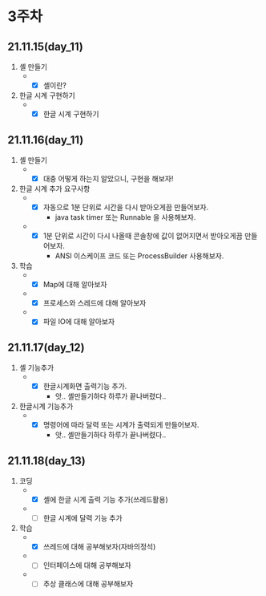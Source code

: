 # 3주차

## 21.11.15(day_11)
1. 셸 만들기
    - -[X] 셸이란?
2. 한글 시계 구현하기
    - -[X] 한글 시계 구현하기

## 21.11.16(day_11)
1. 셸 만들기
    - -[X] 대충 어떻게 하는지 알았으니, 구현을 해보자!
2. 한글 시계 추가 요구사항 
    - -[X] 자동으로 1분 단위로 시간을 다시 받아오게끔 만들어보자.
        - java task timer 또는 Runnable 을 사용해보자.
    - -[X] 1분 단위로 시간이 다시 나올때 콘솔창에 값이 없어지면서 받아오게끔 만들어보자.
        - ANSI 이스케이프 코드 또는 ProcessBuilder 사용해보자.
3. 학습
    - -[X] Map에 대해 알아보자
    - -[X] 프로세스와 스레드에 대해 알아보자
    - -[X] 파일 IO에 대해 알아보자

## 21.11.17(day_12)
1. 셸 기능추가
    - -[X] 한글시계화면 출력기능 추가.
        - 앗.. 셸만들기하다 하루가 끝나버렸다..
2. 한글시계 기능추가
    - -[X] 명령어에 따라 달력 또는 시계가 출력되게 만들어보자.
        - 앗.. 셸만들기하다 하루가 끝나버렸다..  

## 21.11.18(day_13)
1. 코딩
    - -[X] 셸에 한글 시계 출력 기능 추가(쓰레드활용)
    - -[ ] 한글 시계에 달력 기능 추가
2. 학습
    - -[X] 쓰레드에 대해 공부해보자(자바의정석)
    - -[ ] 인터페이스에 대해 공부해보자
    - -[ ] 추상 클래스에 대해 공부해보자
